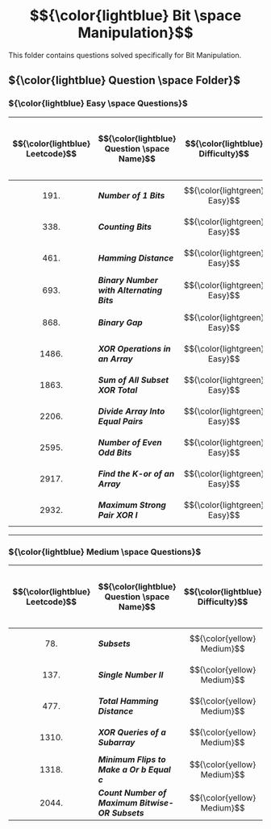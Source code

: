 # $${\color{lightblue} Bit \space Manipulation}$$

This folder contains questions solved specifically for Bit Manipulation.

## ${\color{lightblue} Question \space Folder}$

### ${\color{lightblue} Easy \space Questions}$

| $${\color{lightblue} Leetcode}$$ | $${\color{lightblue} Question \space Name}$$ | $${\color{lightblue} Difficulty}$$ | $${\color{lightblue} Links}$$ | $${\color{lightblue} Hints}$$ | $${\color{lightblue} Bit \space Manipulation \space Concepts}$$ | $${\color{lightblue} Companies}$$ |
|-|-|-|-|-|-|-|
| $${191.}$$ | ***Number of 1 Bits*** | $${\color{lightgreen} Easy}$$ | [Problem191](https://leetcode.com/problems/number-of-1-bits/description/) | [Hints](https://leetcode.com/problems/number-of-1-bits/solutions/4846957/number-of-1-s-bit-simplified-java/) | ***Bit Count, String*** | ***Apple*** |
| $${338.}$$ | ***Counting Bits*** | $${\color{lightgreen} Easy}$$ | [Problem338](https://leetcode.com/problems/counting-bits/description/) | [Hints](https://leetcode.com/problems/counting-bits/solutions/4847040/counting-bits-simplified-java/) | ***Bit Count, String*** | ***Apple*** |
| $${461.}$$ | ***Hamming Distance*** | $${\color{lightgreen} Easy}$$ | [Problem461](https://leetcode.com/problems/hamming-distance/description/) | [Hints](https://leetcode.com/problems/hamming-distance/solutions/4847111/hamming-distance-simplified-java/) | ***Padding*** | ***TCS*** |
| $${693.}$$ | ***Binary Number with Alternating Bits*** | $${\color{lightgreen} Easy}$$ | [Problem693](https://leetcode.com/problems/binary-number-with-alternating-bits/description/) | [Hints](https://leetcode.com/problems/binary-number-with-alternating-bits/solutions/4847818/binary-number-with-alternating-bits-simplified-java/) | ***String*** | ***Meta*** |
| $${868.}$$ | ***Binary Gap*** | $${\color{lightgreen} Easy}$$ | [Problem868](https://leetcode.com/problems/binary-gap/description/) | [Hints](https://leetcode.com/problems/binary-gap/solutions/4848861/binary-gap-simplified-java/) | ***Bit Distance, String, Math*** | ***Amazon, TCS*** |
| $${1486.}$$ | ***XOR Operations in an Array*** | $${\color{lightgreen} Easy}$$ | [Problem1486](https://leetcode.com/problems/xor-operation-in-an-array/description/) | [Hints](https://leetcode.com/problems/xor-operation-in-an-array/solutions/4849008/xor-operations-in-an-array-simplified-java/) | ***Bitwise, Array*** | ***Google*** |
| $${1863.}$$ | ***Sum of All Subset XOR Total*** | $${\color{lightgreen} Easy}$$ | [Problem1863](https://leetcode.com/problems/sum-of-all-subset-xor-totals/description/) | [Hints](https://leetcode.com/problems/sum-of-all-subset-xor-totals/solutions/4853585/sum-of-all-subset-xor-totals-simplified-java/) | ***Bitwise, Two Way Recursion*** | ***Google, Microsoft, Amazon, Meta*** |
| $${2206.}$$ | ***Divide Array Into Equal Pairs*** | $${\color{lightgreen} Easy}$$ | [Problem2206](https://leetcode.com/problems/divide-array-into-equal-pairs/description/) | [Hints](https://leetcode.com/problems/divide-array-into-equal-pairs/solutions/4855084/divide-array-into-equal-parts-simplified-java/) | ***Frequency Map*** | ***TCS*** |
| $${2595.}$$ | ***Number of Even Odd Bits*** | $${\color{lightgreen} Easy}$$ | [Problem2595](https://leetcode.com/problems/number-of-even-and-odd-bits/description/) | [Hints](https://leetcode.com/problems/number-of-even-and-odd-bits/solutions/4855162/number-of-even-odd-bits-simplified-java/) | ***Bit Count, String*** | ***Meta, Google*** |
| $${2917.}$$ | ***Find the K-or of an Array*** | $${\color{lightgreen} Easy}$$ | [Problem2917](https://leetcode.com/problems/find-the-k-or-of-an-array/description/) | [Hints](https://leetcode.com/problems/find-the-k-or-of-an-array/solutions/4855368/find-the-k-or-of-an-array-simplified-java/) | ***Padding, Array, String*** | ***Meta, Google, Microsoft, Amazon*** |
| $${2932.}$$ | ***Maximum Strong Pair XOR I*** | $${\color{lightgreen} Easy}$$ | [Problem2932](https://leetcode.com/problems/maximum-strong-pair-xor-i/description/) | [Hints](https://leetcode.com/problems/maximum-strong-pair-xor-i/solutions/4857739/maximum-strong-pair-xor-i-simplified-java/) | ***Bitwise, Array*** | ***Apple*** |

----

### ${\color{lightblue} Medium \space Questions}$

| $${\color{lightblue} Leetcode}$$ | $${\color{lightblue} Question \space Name}$$ | $${\color{lightblue} Difficulty}$$ | $${\color{lightblue} Links}$$ | $${\color{lightblue} Hints}$$ | $${\color{lightblue} Bit \space Manipulation \space Concepts}$$ | $${\color{lightblue} Companies}$$ |
|-|-|-|-|-|-|-|
| $${78.}$$ | ***Subsets*** | $${\color{yellow} Medium}$$ | [Problem78](https://leetcode.com/problems/subsets/description/) | [Hints](https://leetcode.com/problems/subsets/solutions/4857907/subsets-simplified-java/) | ***Two Way Recursion, Array*** | ***TCS, Amazon*** |
| $${137.}$$ | ***Single Number II*** | $${\color{yellow} Medium}$$ | [Problem137](https://leetcode.com/problems/single-number-ii/description/) | [Hints](https://leetcode.com/problems/single-number-ii/solutions/4858335/single-number-ii-simplified-java/) | ***Frequency Map*** | ***Amazon*** |
| $${477.}$$ | ***Total Hamming Distance*** | $${\color{yellow} Medium}$$ | [Problem477](https://leetcode.com/problems/total-hamming-distance/description/) | [Hints](https://leetcode.com/problems/total-hamming-distance/solutions/4858442/total-hamming-distance-simplified-java/) | ***Bit Distance, String, Array*** | ***Meta, Google*** |
| $${1310.}$$ | ***XOR Queries of a Subarray*** | $${\color{yellow} Medium}$$ | [Problem1310](https://leetcode.com/problems/xor-queries-of-a-subarray/description/) | [Hints](https://leetcode.com/problems/xor-queries-of-a-subarray/solutions/4858771/xor-queries-of-a-subarray-simplified-java/) | ***Bitwise, Array*** | ***Flipkart*** |
| $${1318.}$$ | ***Minimum Flips to Make a Or b Equal c*** | $${\color{yellow} Medium}$$ | [Problem1318](https://leetcode.com/problems/minimum-flips-to-make-a-or-b-equal-to-c/description/) | [Hints](https://leetcode.com/problems/minimum-flips-to-make-a-or-b-equal-to-c/solutions/4858861/minimum-flips-to-make-a-or-b-equal-c-simplified-java/) | ***Math, String, Padding*** | ***Amazon, Google, Meta*** |
| $${2044.}$$ | ***Count Number of Maximum Bitwise-OR Subsets*** | $${\color{yellow} Medium}$$ | [Problem2044](https://leetcode.com/problems/count-number-of-maximum-bitwise-or-subsets/description/) | [Hints](https://leetcode.com/problems/count-number-of-maximum-bitwise-or-subsets/solutions/4859881/count-number-of-maximum-bitwise-or-subsets-simplified-java/) | ***Two Way Recursion, Bitwise, Array, Streams*** | ***Amazon, Microsoft, Apple, Google*** |

